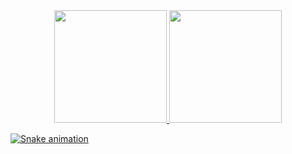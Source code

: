 <div align="center">
  <a href="https://github.com/davi-takayama">
  <img height="180em" src="https://github-readme-stats.vercel.app/api?username=davi-takayama&show_icons=true&theme=material-palenight&include_all_commits=true&count_private=true"/>
  <img height="180em" src="https://github-readme-stats.vercel.app/api/top-langs/?username=davi-takayama&layout=compact&langs_count=7&theme=material-palenight"/>
</div>

![Snake animation](https://github.com/davi-takayama)
